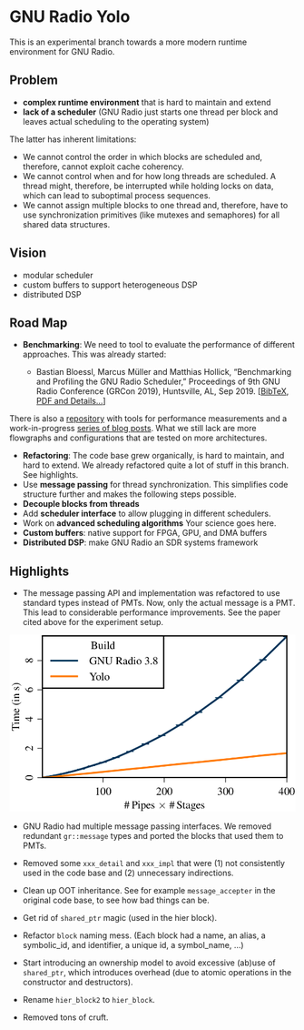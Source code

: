 # GNU Radio Yolo

This is an experimental branch towards a more modern runtime environment for GNU Radio.

## Problem

- **complex runtime environment** that is hard to maintain and extend
- **lack of a scheduler** (GNU Radio just starts one thread per block and leaves actual scheduling to the operating system)

The latter has inherent limitations:

- We cannot control the order in which blocks are scheduled and, therefore, cannot exploit cache coherency.
- We cannot control when and for how long threads are scheduled. A thread might, therefore, be interrupted while holding locks on data, which can lead to suboptimal process sequences.
- We cannot assign multiple blocks to one thread and, therefore, have to use synchronization primitives (like mutexes and semaphores) for all shared data structures.

## Vision

- modular scheduler
- custom buffers to support heterogeneous DSP
- distributed DSP

## Road Map

- **Benchmarking**: We need to tool to evaluate the performance of different approaches. This was already started:

  - Bastian Bloessl, Marcus Müller and Matthias Hollick, “Benchmarking and Profiling the GNU Radio Scheduler,” Proceedings of 9th GNU Radio Conference (GRCon 2019), Huntsville, AL, Sep 2019. [[BibTeX](https://www.bastibl.net/bib/bloessl2019benchmarking/bloessl2019benchmarking.bib), [PDF and Details…](https://www.bastibl.net/bib/bloessl2019benchmarking/)]

There is also a [repository](https://github.com/bastibl/gr-sched) with tools for performance measurements and a  work-in-progress [series of blog posts](https://www.bastibl.net/gnuradio-performance-1/).
What we still lack are more flowgraphs and configurations that are tested on more architectures.

- **Refactoring**: The code base grew organically, is hard to maintain, and hard to extend. We already refactored quite a lot of stuff in this branch. See highlights.
- Use **message passing** for thread synchronization. This simplifies code structure further and makes the following steps possible.
- **Decouple blocks from threads**
- Add **scheduler interface** to allow plugging in different schedulers.
- Work on **advanced scheduling algorithms** Your science goes here.
- **Custom buffers**: native support for FPGA, GPU, and DMA buffers
- **Distributed DSP**: make GNU Radio an SDR systems framework

## Highlights

- The message passing API and implementation was refactored to use standard types instead of PMTs. Now, only the actual message is a PMT. This lead to considerable performance improvements. See the paper cited above for the experiment setup.

![Message Passing Performance](/msg_performance.png?raw=true)

- GNU Radio had multiple message passing interfaces. We removed redundant `gr::message` types and ported the blocks that used them to PMTs.

- Removed some `xxx_detail` and `xxx_impl` that were (1) not consistently used in the code base and (2) unnecessary indirections.

- Clean up OOT inheritance. See for example `message_accepter` in the original code base, to see how bad things can be.

- Get rid of `shared_ptr` magic (used in the hier block).

- Refactor `block` naming mess. (Each block had a name, an alias, a symbolic_id, and identifier, a unique id, a symbol_name, ...)

- Start introducing an ownership model to avoid excessive (ab)use of `shared_ptr`, which introduces overhead (due to atomic operations in the constructor and destructors).

- Rename `hier_block2` to `hier_block`.

- Removed tons of cruft.

